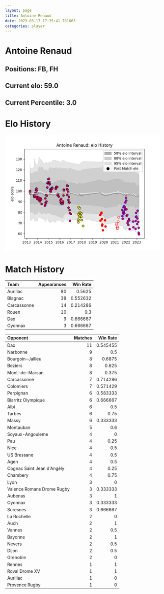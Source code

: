 ```yaml
---  
layout: page  
title: Antoine Renaud  
date: 2023-03-17 17:35:41.781863  
categories: player  
---
```

# Antoine Renaud

## Positions: FB, FH

## Current elo: 59.0

## Current Percentile: 3.0

# Elo History


![elo history](history_AntoineRenaud.png)
# Match History


| Team        |   Appearances |   Win Rate |
|:------------|--------------:|-----------:|
| Aurillac    |            80 |   0.5625   |
| Blagnac     |            38 |   0.552632 |
| Carcassonne |            14 |   0.214286 |
| Rouen       |            10 |   0.3      |
| Dax         |             9 |   0.666667 |
| Oyonnax     |             3 |   0.666667 |

| Opponent                   |   Matches |   Win Rate |
|:---------------------------|----------:|-----------:|
| Dax                        |        11 |   0.545455 |
| Narbonne                   |         9 |   0.5      |
| Bourgoin-Jallieu           |         8 |   0.6875   |
| Beziers                    |         8 |   0.625    |
| Mont-de-Marsan             |         8 |   0.375    |
| Carcassonne                |         7 |   0.714286 |
| Colomiers                  |         7 |   0.571429 |
| Perpignan                  |         6 |   0.583333 |
| Biarritz Olympique         |         6 |   0.666667 |
| Albi                       |         6 |   0.5      |
| Tarbes                     |         6 |   0.75     |
| Massy                      |         6 |   0.333333 |
| Montauban                  |         5 |   0.6      |
| Soyaux-Angouleme           |         4 |   0        |
| Pau                        |         4 |   0.25     |
| Nice                       |         4 |   0.5      |
| US Bressane                |         4 |   0.5      |
| Agen                       |         4 |   0.5      |
| Cognac Saint Jean d'Angély |         4 |   0.25     |
| Chambery                   |         4 |   0.75     |
| Lyon                       |         3 |   0        |
| Valence Romans Drome Rugby |         3 |   0.333333 |
| Aubenas                    |         3 |   1        |
| Oyonnax                    |         3 |   0.333333 |
| Suresnes                   |         3 |   0.666667 |
| La Rochelle                |         2 |   0        |
| Auch                       |         2 |   1        |
| Vannes                     |         2 |   0.5      |
| Bayonne                    |         2 |   1        |
| Nevers                     |         2 |   0.5      |
| Dijon                      |         2 |   0.5      |
| Grenoble                   |         2 |   0        |
| Rennes                     |         1 |   1        |
| Roval Drome XV             |         1 |   1        |
| Aurillac                   |         1 |   0        |
| Provence Rugby             |         1 |   0        |